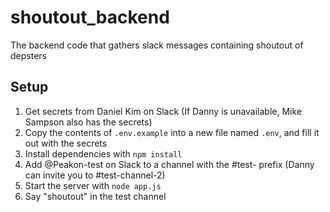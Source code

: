 # shoutout_backend
The backend code that gathers slack messages containing shoutout of depsters

## Setup
1. Get secrets from Daniel Kim on Slack
(If Danny is unavailable, Mike Sampson also has the secrets)
1. Copy the contents of `.env.example` into a new file named `.env`, and fill it out with the secrets
1. Install dependencies with `npm install`
1. Add @Peakon-test on Slack to a channel with the #test- prefix (Danny can invite you to #test-channel-2)
1. Start the server with `node app.js`
1. Say "shoutout" in the test channel

